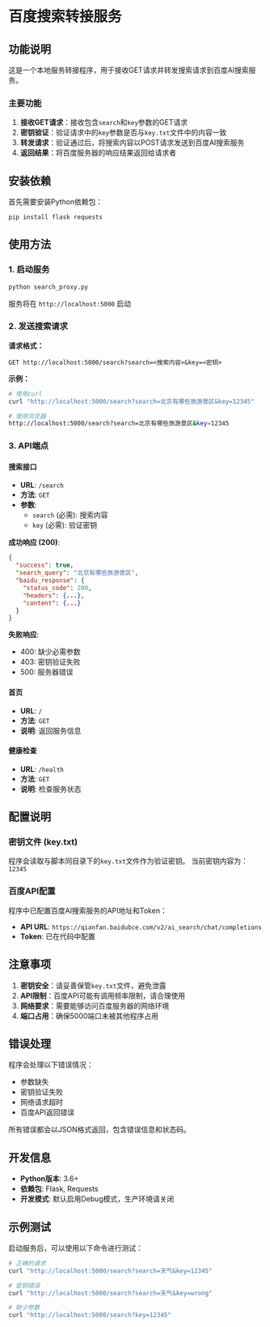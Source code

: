 # 百度搜索转接服务

## 功能说明

这是一个本地服务转接程序，用于接收GET请求并转发搜索请求到百度AI搜索服务。

### 主要功能

1. **接收GET请求**：接收包含`search`和`key`参数的GET请求
2. **密钥验证**：验证请求中的`key`参数是否与`key.txt`文件中的内容一致
3. **转发请求**：验证通过后，将搜索内容以POST请求发送到百度AI搜索服务
4. **返回结果**：将百度服务器的响应结果返回给请求者

## 安装依赖

首先需要安装Python依赖包：

```bash
pip install flask requests
```

## 使用方法

### 1. 启动服务

```bash
python search_proxy.py
```

服务将在 `http://localhost:5000` 启动

### 2. 发送搜索请求

**请求格式：**
```
GET http://localhost:5000/search?search=<搜索内容>&key=<密钥>
```

**示例：**
```bash
# 使用curl
curl "http://localhost:5000/search?search=北京有哪些旅游景区&key=12345"

# 使用浏览器
http://localhost:5000/search?search=北京有哪些旅游景区&key=12345
```

### 3. API端点

#### 搜索接口
- **URL**: `/search`
- **方法**: `GET`
- **参数**:
  - `search` (必需): 搜索内容
  - `key` (必需): 验证密钥

**成功响应 (200)**:
```json
{
  "success": true,
  "search_query": "北京有哪些旅游景区",
  "baidu_response": {
    "status_code": 200,
    "headers": {...},
    "content": {...}
  }
}
```

**失败响应**:
- 400: 缺少必需参数
- 403: 密钥验证失败
- 500: 服务器错误

#### 首页
- **URL**: `/`
- **方法**: `GET`
- **说明**: 返回服务信息

#### 健康检查
- **URL**: `/health`
- **方法**: `GET`
- **说明**: 检查服务状态

## 配置说明

### 密钥文件 (key.txt)
程序会读取与脚本同目录下的`key.txt`文件作为验证密钥。
当前密钥内容为：`12345`

### 百度API配置
程序中已配置百度AI搜索服务的API地址和Token：
- **API URL**: `https://qianfan.baidubce.com/v2/ai_search/chat/completions`
- **Token**: 已在代码中配置

## 注意事项

1. **密钥安全**：请妥善保管`key.txt`文件，避免泄露
2. **API限制**：百度API可能有调用频率限制，请合理使用
3. **网络要求**：需要能够访问百度服务器的网络环境
4. **端口占用**：确保5000端口未被其他程序占用

## 错误处理

程序会处理以下错误情况：
- 参数缺失
- 密钥验证失败
- 网络请求超时
- 百度API返回错误

所有错误都会以JSON格式返回，包含错误信息和状态码。

## 开发信息

- **Python版本**: 3.6+
- **依赖包**: Flask, Requests
- **开发模式**: 默认启用Debug模式，生产环境请关闭

## 示例测试

启动服务后，可以使用以下命令进行测试：

```bash
# 正确的请求
curl "http://localhost:5000/search?search=天气&key=12345"

# 密钥错误
curl "http://localhost:5000/search?search=天气&key=wrong"

# 缺少参数
curl "http://localhost:5000/search?key=12345"
```
